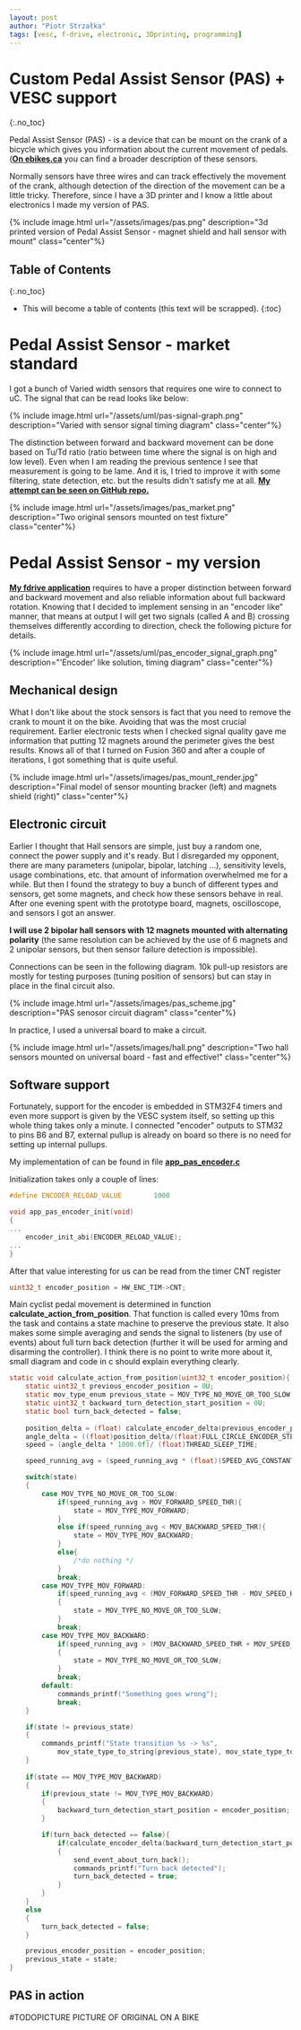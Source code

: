 ```yaml
---
layout: post
author: "Piotr Strzałka"
tags: [vesc, f-drive, electronic, 3Dprinting, programming]
---
```

# Custom Pedal Assist Sensor (PAS) + VESC support 
{:.no_toc}

Pedal Assist Sensor (PAS) - is a device that can be mount on the crank of a bicycle which gives you information about the current movement of pedals. (**[On ebikes.ca](https://ebikes.ca/learn/pedal-assist.html)** you can find a broader description of these sensors.

Normally sensors have three wires and can track effectively the movement of the crank, although detection of the direction of the movement can be a little tricky. Therefore, since I have a 3D printer and I know a little about electronics I made my version of PAS.

{% include image.html url="/assets/images/pas.png" description="3d printed version of Pedal Assist Sensor - magnet shield and hall sensor with mount" class="center"%}

## Table of Contents
{:.no_toc}
* This will become a table of contents (this text will be scrapped).
{:toc}
# Pedal Assist Sensor - market standard


I got a bunch of Varied width sensors that requires one wire to connect to uC. The signal that can be read looks like below:

{% include image.html url="/assets/uml/pas-signal-graph.png" description="Varied with sensor signal timing diagram" class="center"%}

The distinction between forward and backward movement can be done based on Tu/Td ratio (ratio between time where the signal is on high and low level). Even when I am reading the previous sentence I see that measurement is going to be lame. And it is, I tried to improve it with some filtering, state detection, etc. but the results didn't satisfy me at all. **[My attempt can be seen on GitHub repo.](https://github.com/strzaleczka/bldc/blob/friction_drive/applications/app_pas_sensor.c)** 

{% include image.html url="/assets/images/pas_market.png" description="Two original sensors mounted on test fixture" class="center"%}



# Pedal Assist Sensor - my version

**[My fdrive application](/2021/01/24/fdrive-application.html)** requires to have a proper distinction between forward and backward movement and also reliable information about full backward rotation. Knowing that I decided to implement sensing in an "encoder like" manner, that means at output I will get two signals (called A and B) crossing themselves differently according to direction, check the following picture for details.

{% include image.html url="/assets/uml/pas_encoder_signal_graph.png" description="'Encoder' like solution, timing diagram" class="center"%}


## Mechanical design

What I don't like about the stock sensors is fact that you need to remove the crank to mount it on the bike. Avoiding that was the most crucial requirement. Earlier electronic tests when I checked signal quality gave me information that putting 12 magnets around the perimeter gives the best results. Knows all of that I turned on Fusion 360 and after a couple of iterations, I got something that is quite useful.

{% include image.html url="/assets/images/pas_mount_render.jpg" description="Final model of sensor mounting bracker (left) and magnets shield (right)" class="center"%}

## Electronic circuit

Earlier I thought that Hall sensors are simple, just buy a random one, connect the power supply and it's ready. But I disregarded my opponent, there are many parameters (unipolar, bipolar, latching ...), sensitivity levels, usage combinations, etc. that amount of information overwhelmed me for a while. But then I found the strategy to buy a bunch of different types and sensors, get some magnets, and check how these sensors behave in real.
After one evening spent with the prototype board, magnets, oscilloscope, and sensors I got an answer.

**I will use 2 bipolar hall sensors with 12 magnets mounted with alternating polarity** (the same resolution can be achieved by the use of 6 magnets and 2 unipolar sensors, but then sensor failure detection is impossible).

Connections can be seen in the following diagram. 10k pull-up resistors are mostly for testing purposes (tuning position of sensors) but can stay in place in the final circuit also.

{% include image.html url="/assets/images/pas_scheme.jpg" description="PAS senosor circuit diagram" class="center"%}

In practice, I used a universal board to make a circuit. 

{% include image.html url="/assets/images/hall.png" description="Two hall sensors mounted on universal board - fast and effective!" class="center"%}

## Software support

Fortunately, support for the encoder is embedded in STM32F4 timers and even more support is given by the VESC system itself, so setting up this whole thing takes only a minute. I connected "encoder" outputs to STM32 to pins B6 and B7, external pullup is already on board so there is no need for setting up internal pullups.


My implementation of can be found in file **[app_pas_encoder.c](https://github.com/strzaleczka/bldc/blob/friction_drive/applications/app_pas_encoder.c)**


Initialization takes only a couple of lines:
``` c
#define ENCODER_RELOAD_VALUE        1000

void app_pas_encoder_init(void)
{
...
    encoder_init_abi(ENCODER_RELOAD_VALUE);
...
}
```


After that value interesting for us can be read from the timer CNT register

``` c
uint32_t encoder_position = HW_ENC_TIM->CNT;
```



Main cyclist pedal movement is determined in function **calculate_action_from_position**. That function is called every 10ms from the task and contains a state machine to preserve the previous state. It also makes some simple averaging and sends the signal to listeners (by use of events) about full turn back detection (further it will be used for arming and disarming the controller). I think there is no point to write more about it, small diagram and code in c should explain everything clearly.

``` c
static void calculate_action_from_position(uint32_t encoder_position){
    static uint32_t previous_encoder_position = 0U;    
    static mov_type_enum previous_state = MOV_TYPE_NO_MOVE_OR_TOO_SLOW;
    static uint32_t backward_turn_detection_start_position = 0U;
    static bool turn_back_detected = false;
    
    position_delta = (float) calculate_encoder_delta(previous_encoder_position, encoder_position);
    angle_delta = ((float)position_delta/(float)FULL_CIRCLE_ENCODER_STEPS)*360.0f;
    speed = (angle_delta * 1000.0f)/ (float)THREAD_SLEEP_TIME;

    speed_running_avg = (speed_running_avg * (float)(SPEED_AVG_CONSTANT-1) + speed)/(float)SPEED_AVG_CONSTANT;

    switch(state)
    {
        case MOV_TYPE_NO_MOVE_OR_TOO_SLOW:
            if(speed_running_avg > MOV_FORWARD_SPEED_THR){
                state = MOV_TYPE_MOV_FORWARD;
            }
            else if(speed_running_avg < MOV_BACKWARD_SPEED_THR){
                state = MOV_TYPE_MOV_BACKWARD;
            }
            else{
                /*do nothing */
            }
            break;
        case MOV_TYPE_MOV_FORWARD:
            if(speed_running_avg < (MOV_FORWARD_SPEED_THR - MOV_SPEED_HYSTERESIS))
            {
                state = MOV_TYPE_NO_MOVE_OR_TOO_SLOW;
            }
            break;
        case MOV_TYPE_MOV_BACKWARD:
            if(speed_running_avg > (MOV_BACKWARD_SPEED_THR + MOV_SPEED_HYSTERESIS))
            {
                state = MOV_TYPE_NO_MOVE_OR_TOO_SLOW;
            }
            break;
        default:
            commands_printf("Something goes wrong");
            break;
    }

    if(state != previous_state)
    {
        commands_printf("State transition %s -> %s", 
            mov_state_type_to_string(previous_state), mov_state_type_to_string(state));
    }
    
    if(state == MOV_TYPE_MOV_BACKWARD)
    {
        if(previous_state != MOV_TYPE_MOV_BACKWARD)
        {
            backward_turn_detection_start_position = encoder_position;
        }

        if(turn_back_detected == false){
            if(calculate_encoder_delta(backward_turn_detection_start_position, encoder_position) < BACKWARD_MOVEMENT_TURN_THR)
            {
                send_event_about_turn_back();
                commands_printf("Turn back detected");
                turn_back_detected = true;
            }
        }       
    }
    else
    {
        turn_back_detected = false;
    }

    previous_encoder_position = encoder_position;
    previous_state = state;
}


```


## PAS in action 

<span class="picture-missing">#TODOPICTURE PICTURE OF ORIGINAL ON A BIKE</span>
